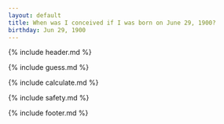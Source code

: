 ```yaml
---
layout: default
title: When was I conceived if I was born on June 29, 1900?
birthday: Jun 29, 1900
---
```


{% include header.md %}

{% include guess.md %}

{% include calculate.md %}

{% include safety.md %}

{% include footer.md %}



